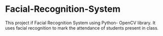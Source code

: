 # Facial-Recognition-System

This project if Facial Recognition System using Python- OpenCV library. It uses facial recognition to mark the attendance of students present in class.
